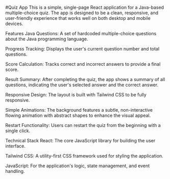 #Quiz App
This is a simple, single-page React application for a Java-based multiple-choice quiz. The app is designed to be a clean, responsive, and user-friendly experience that works well on both desktop and mobile devices.

Features
Java Questions: A set of hardcoded multiple-choice questions about the Java programming language.

Progress Tracking: Displays the user's current question number and total questions.

Score Calculation: Tracks correct and incorrect answers to provide a final score.

Result Summary: After completing the quiz, the app shows a summary of all questions, indicating the user's selected answer and the correct answer.

Responsive Design: The layout is built with Tailwind CSS to be fully responsive.

Simple Animations: The background features a subtle, non-interactive flowing animation with abstract shapes to enhance the visual appeal.

Restart Functionality: Users can restart the quiz from the beginning with a single click.

Technical Stack
React: The core JavaScript library for building the user interface.

Tailwind CSS: A utility-first CSS framework used for styling the application.

JavaScript: For the application's logic, state management, and event handling.
